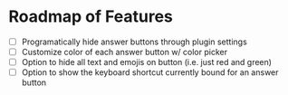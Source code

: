# Roadmap of Features
- [ ] Programatically hide answer buttons through plugin settings
- [ ] Customize color of each answer button w/ color picker
- [ ] Option to hide all text and emojis on button (i.e. just red and green)
- [ ] Option to show the keyboard shortcut currently bound for an answer button
